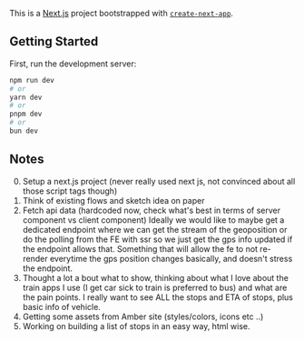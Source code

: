This is a [Next.js](https://nextjs.org) project bootstrapped with [`create-next-app`](https://nextjs.org/docs/app/api-reference/cli/create-next-app).

## Getting Started

First, run the development server:

```bash
npm run dev
# or
yarn dev
# or
pnpm dev
# or
bun dev
```

## Notes

0. Setup a next.js project (never really used next js, not convinced about all those script tags though)
1. Think of existing flows and sketch idea on paper
2. Fetch api data (hardcoded now, check what's best in terms of server component vs client component) Ideally we would like to maybe get a dedicated endpoint where we can get the stream of the geoposition or do the polling from the FE with ssr so we just get the gps info updated if the endpoint allows that. Something that will allow the fe to not re-render everytime the gps position changes basically, and doesn't stress the endpoint.
3. Thought a lot a bout what to show, thinking about what I love about the train apps I use (I get car sick to train is preferred to bus) and what are the pain points. I really want to see ALL the stops and ETA of stops, plus basic info of vehicle.
4. Getting some assets from Amber site (styles/colors, icons etc ..)
5. Working on building a list of stops in an easy way, html wise.
